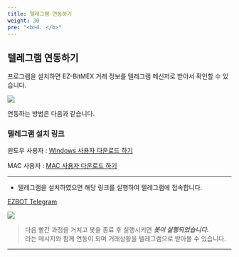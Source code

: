 ```yaml
---
title: 텔레그램 연동하기
weight: 30
pre: "<b>4. </b>"
---
```



## 텔레그램 연동하기 

프로그램을 설치하면 EZ-BitMEX 거래 정보를 텔레그램 메신저로 받아서 확인할 수 있습니다.

![](/picture/telegram.png?width=100%&height=50%)


연동하는 방법은 다음과 같습니다.

### 텔레그램 설치 링크

윈도우 사용자 : [Windows 사용자 다운로드 하기](http://www.telegram.pe.kr)

MAC 사용자 : [MAC 사용자 다운로드 하기](https://play.google.com/store/apps/details?id=org.telegram.messenger&hl=ko)



 ---

- 텔레그램을 설치하였으면 해당 링크를 실행하여 텔레그램에 접속합니다.

[EZBOT Telegram](https://t.me/ezbot_bitmex_notice_bot)

![](/picture/telegram1.png?width=100%&height=50%)

> 다음 빨간 과정을 거치고 봇을 종료 후 실행시키면 ***봇이 실행되었습니다.*** 
</br>라는 메시지와 함께 연동이 되며 거래상황을 텔레그램으로 받아볼 수 있습니다.

---








